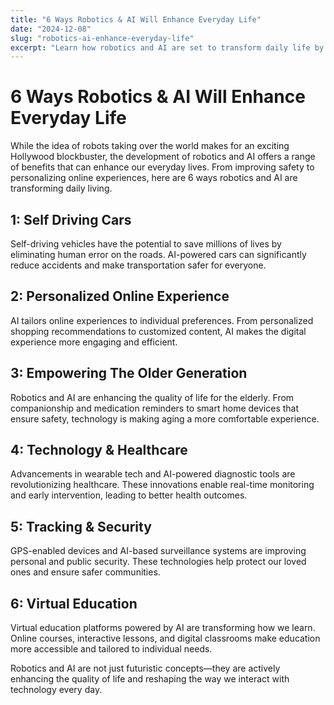 ```yaml
---
title: "6 Ways Robotics & AI Will Enhance Everyday Life"
date: "2024-12-08"
slug: "robotics-ai-enhance-everyday-life"
excerpt: "Learn how robotics and AI are set to transform daily life by improving safety, personalizing experiences, healthcare, and more."
---
```


# 6 Ways Robotics & AI Will Enhance Everyday Life

While the idea of robots taking over the world makes for an exciting Hollywood blockbuster, the development of robotics and AI offers a range of benefits that can enhance our everyday lives. From improving safety to personalizing online experiences, here are 6 ways robotics and AI are transforming daily living.

## 1: Self Driving Cars

Self-driving vehicles have the potential to save millions of lives by eliminating human error on the roads. AI-powered cars can significantly reduce accidents and make transportation safer for everyone.

## 2: Personalized Online Experience

AI tailors online experiences to individual preferences. From personalized shopping recommendations to customized content, AI makes the digital experience more engaging and efficient.

## 3: Empowering The Older Generation

Robotics and AI are enhancing the quality of life for the elderly. From companionship and medication reminders to smart home devices that ensure safety, technology is making aging a more comfortable experience.

## 4: Technology & Healthcare

Advancements in wearable tech and AI-powered diagnostic tools are revolutionizing healthcare. These innovations enable real-time monitoring and early intervention, leading to better health outcomes.

## 5: Tracking & Security

GPS-enabled devices and AI-based surveillance systems are improving personal and public security. These technologies help protect our loved ones and ensure safer communities.

## 6: Virtual Education

Virtual education platforms powered by AI are transforming how we learn. Online courses, interactive lessons, and digital classrooms make education more accessible and tailored to individual needs.

Robotics and AI are not just futuristic concepts—they are actively enhancing the quality of life and reshaping the way we interact with technology every day.